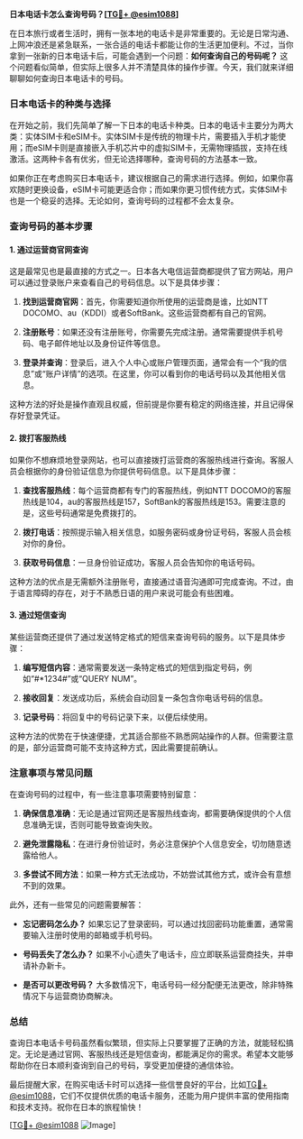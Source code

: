 **日本电话卡怎么查询号码？[[TG💪+ @esim1088](https://t.me/s/esim1088)]**

在日本旅行或者生活时，拥有一张本地的电话卡是非常重要的。无论是日常沟通、上网冲浪还是紧急联系，一张合适的电话卡都能让你的生活更加便利。不过，当你拿到一张新的日本电话卡后，可能会遇到一个问题：**如何查询自己的号码呢？** 这个问题看似简单，但实际上很多人并不清楚具体的操作步骤。今天，我们就来详细聊聊如何查询日本电话卡的号码。

### 日本电话卡的种类与选择

在开始之前，我们先简单了解一下日本的电话卡种类。日本的电话卡主要分为两大类：实体SIM卡和eSIM卡。实体SIM卡是传统的物理卡片，需要插入手机才能使用；而eSIM卡则是直接嵌入手机芯片中的虚拟SIM卡，无需物理插拔，支持在线激活。这两种卡各有优劣，但无论选择哪种，查询号码的方法基本一致。

如果你正在考虑购买日本电话卡，建议根据自己的需求进行选择。例如，如果你喜欢随时更换设备，eSIM卡可能更适合你；而如果你更习惯传统方式，实体SIM卡也是一个稳妥的选择。无论如何，查询号码的过程都不会太复杂。

### 查询号码的基本步骤

#### 1. **通过运营商官网查询**
这是最常见也是最直接的方式之一。日本各大电信运营商都提供了官方网站，用户可以通过登录账户来查看自己的号码信息。以下是具体步骤：

1. **找到运营商官网**：首先，你需要知道你所使用的运营商是谁，比如NTT DOCOMO、au（KDDI）或者SoftBank。这些运营商都有自己的官网。
   
2. **注册账号**：如果还没有注册账号，你需要先完成注册。通常需要提供手机号码、电子邮件地址以及身份证件等信息。

3. **登录并查询**：登录后，进入个人中心或账户管理页面，通常会有一个“我的信息”或“账户详情”的选项。在这里，你可以看到你的电话号码以及其他相关信息。

这种方法的好处是操作直观且权威，但前提是你要有稳定的网络连接，并且记得保存好登录凭证。

#### 2. **拨打客服热线**
如果你不想麻烦地登录网站，也可以直接拨打运营商的客服热线进行查询。客服人员会根据你的身份验证信息为你提供号码信息。以下是具体步骤：

1. **查找客服热线**：每个运营商都有专门的客服热线，例如NTT DOCOMO的客服热线是104，au的客服热线是157，SoftBank的客服热线是153。需要注意的是，这些号码通常是免费拨打的。

2. **拨打电话**：按照提示输入相关信息，如服务密码或身份证号码，客服人员会核对你的身份。

3. **获取号码信息**：一旦身份验证成功，客服人员会告知你的电话号码。

这种方法的优点是无需额外注册账号，直接通过语音沟通即可完成查询。不过，由于语言障碍的存在，对于不熟悉日语的用户来说可能会有些困难。

#### 3. **通过短信查询**
某些运营商还提供了通过发送特定格式的短信来查询号码的服务。以下是具体步骤：

1. **编写短信内容**：通常需要发送一条特定格式的短信到指定号码，例如“#*1234#”或“QUERY NUM”。

2. **接收回复**：发送成功后，系统会自动回复一条包含你电话号码的信息。

3. **记录号码**：将回复中的号码记录下来，以便后续使用。

这种方法的优势在于快速便捷，尤其适合那些不熟悉网站操作的人群。但需要注意的是，部分运营商可能不支持这种方式，因此需要提前确认。

### 注意事项与常见问题

在查询号码的过程中，有一些注意事项需要特别留意：

1. **确保信息准确**：无论是通过官网还是客服热线查询，都需要确保提供的个人信息准确无误，否则可能导致查询失败。

2. **避免泄露隐私**：在进行身份验证时，务必注意保护个人信息安全，切勿随意透露给他人。

3. **多尝试不同方法**：如果一种方式无法成功，不妨尝试其他方式，或许会有意想不到的效果。

此外，还有一些常见的问题需要解答：

- **忘记密码怎么办？** 如果忘记了登录密码，可以通过找回密码功能重置，通常需要输入注册时使用的邮箱或手机号码。
  
- **号码丢失了怎么办？** 如果不小心遗失了电话卡，应立即联系运营商挂失，并申请补办新卡。

- **是否可以更改号码？** 大多数情况下，电话号码一经分配便无法更改，除非特殊情况下与运营商协商解决。

### 总结

查询日本电话卡号码虽然看似繁琐，但实际上只要掌握了正确的方法，就能轻松搞定。无论是通过官网、客服热线还是短信查询，都能满足你的需求。希望本文能够帮助你在日本顺利查询到自己的号码，享受更加便捷的通信体验。

最后提醒大家，在购买电话卡时可以选择一些信誉良好的平台，比如[TG💪+ @esim1088](https://t.me/s/esim1088)，它们不仅提供优质的电话卡服务，还能为用户提供丰富的使用指南和技术支持。祝你在日本的旅程愉快！

[[TG💪+ @esim1088](https://t.me/s/esim1088) ![Image](https://i.postimg.cc/4NQfJmqS/Snipaste-2025-05-13-00-14-12.png)]